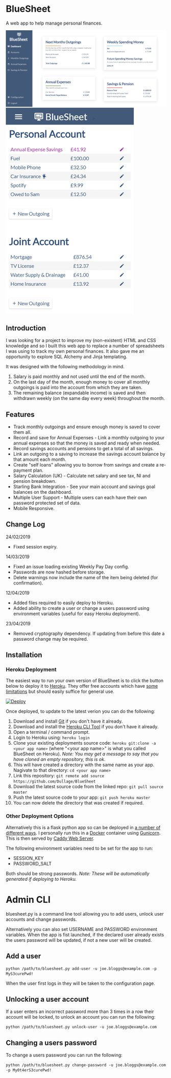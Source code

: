 # BlueSheet
A web app to help manage personal finances.

![Dashboard - Desktop](docs/dashboard-desktop.png)
![Outgoings - Mobile](docs/outgoings-mobile.png)

## Introduction
I was looking for a project to improve my (non-existent) HTML and CSS knowledge and so I built this web app to replace a number of spreadsheets I was using to track my own personal finances. It also gave me an opportunity to explore SQL Alchemy and Jinja templating.

It was designed with the following methodology in mind.

1. Salary is paid monthly and not used until the end of the month.
2. On the last day of the month, enough money to cover all monthly outgoings is paid into the account from which they are taken.
3. The remaining balance (expandable income) is saved and then withdrawn weekly (on the same day every week) throughout the month.

## Features
* Track monthly outgoings and ensure enough money is saved to cover them all.
* Record and save for Annual Expenses - Link a monthly outgoing to your annual expenses so that the money is saved and ready when needed.
* Record savings accounts and pensions to get a total of all savings.
* Link an outgoing to a saving to increase the savings account balance by that amount each month.
* Create "self loans" allowing you to borrow from savings and create a re-payment plan.
* Salary Calculation (UK) - Calculate net salary and see tax, NI and pension breakdown.
* Starling Bank Integration - See your main account and savings goal balances on the dashboard.
* Multiple User Support - Multiple users can each have their own password protected set of data.
* Mobile Responsive.

## Change Log
24/02/2019
* Fixed session expiry.

14/03/2019
* Fixed an issue loading existing Weekly Pay Day config.
* Passwords are now hashed before storage.
* Delete warnings now include the name of the item being deleted (for confirmation).

12/04/2019
* Added files required to easily deploy to Heroku.
* Added ability to create a user or change a users password using environment variables (useful for easy Heroku deployment).

23/04/2019
* Removed cryptography dependency. If updating from before this date a password change may be required.

## Installation
### Heroku Deployment
The easiest way to run your own version of BlueSheet is to click the button below to deploy it to [Heroku](https://www.heroku.com/). They offer free accounts which have [some limitations](https://www.heroku.com/pricing) but should easily suffice for general use.

[![Deploy](https://www.herokucdn.com/deploy/button.svg)](https://heroku.com/deploy)

Once deployed, to update to the latest verion you can do the following:

1. Download and install [Git](https://git-scm.com/book/en/v2/Getting-Started-Installing-Git) if you don't have it already.
2. Download and install the [Heroku CLI Tool](https://devcenter.heroku.com/articles/heroku-cli#download-and-install) if you don't have it already.
3. Open a terminal / command prompt.
4. Login to Heroku using: `heroku login`
5. Clone your existing deployments source code: `heroku git:clone -a <your app name>` (where "\<your app name>" is what you called BlueSheet on Heroku). *Note: You may get a message to say that you have cloned an empty repository, this is ok.*
6. This will have created a directory with the same name as your app. Nagivate to that directory: `cd <your app name>`
7. Link this repository: `git remote add source https://github.com/Dullage/BlueSheet`
8. Download the latest source code from the linked repo: `git pull source master`
9. Push the latest source code to your app: `git push heroku master`
10. You can now delete the directory that was created if required.


### Other Deployment Options
Alternatively this is a flask python app so can be deployed in [a number of different ways](http://flask.pocoo.org/docs/1.0/deploying/). I personally run this in a [Docker](https://www.docker.com/) container using [Gunicorn](https://gunicorn.org/). This is then served by [Caddy Web Server](https://caddyserver.com/).

The following environment variables need to be set for the app to run:

* SESSION_KEY
* PASSWORD_SALT

Both should be strong passwords. *Note: These will be automatically generated if deploying to Heroku.*

# Admin CLI
bluesheet.py is a command line tool allowing you to add users, unlock user accounts and change passwords.

Alternatively you can also set USERNAME and PASSWORD environment variables. When the app is fist launched, if the declared user already exists the users password will be updated, if not a new user will be created.

## Add a user
```shell
python /path/to/bluesheet.py add-user -u joe.bloggs@example.com -p MyS3curePwd!
```

When the user first logs in they will be taken to the configuration page.

## Unlocking a user account
If a user enters an incorrect password more than 3 times in a row their account will be locked, to unlock an account you can run the following:
```shell
python /path/to/bluesheet.py unlock-user -u joe.bloggs@example.com
```

## Changing a users password
To change a users password you can run the following:
```shell
python /path/to/bluesheet.py change-password -u joe.bloggs@example.com -p My0t4erS3curePwd!
```
